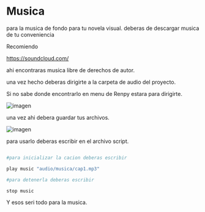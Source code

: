 # Musica

para la musica de fondo para tu novela visual. deberas de descargar musica de tu conveniencia

Recomiendo

https://soundcloud.com/

ahi encontraras musica libre de derechos de autor.

una vez hecho deberas dirigirte a la carpeta de audio del proyecto.

Si no sabe donde encontrarlo en menu de Renpy estara para dirigirte.

![imagen](https://github.com/user-attachments/assets/4b8c07e9-41a7-4330-98a8-c0d70d7fd69d)

una vez ahi debera guardar tus archivos.

![imagen](https://github.com/user-attachments/assets/9e7867bd-aa3f-4e00-9821-8191fb3739c7)

para usarlo deberas escribir  en el archivo script.

```python

#para inicializar la cacion deberas escribir

play music "audio/musica/cap1.mp3"

#para detenerla deberas escribir

stop music

```

Y esos seri todo para la musica.



